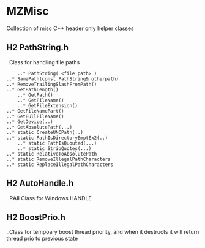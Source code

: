 # MZMisc
Collection of misc C++ header only helper classes

## H2 PathString.h 
..Class for handling file paths

        ..* PathString( <file path> )
	..* SamePath(const PathString& otherpath)
	..* RemoveTrailingSlashFromPath()
	..* GetPathLength()
        ..* GetPath()
        ..* GetFileName()
        ..* GetFileExtension()
	..* GetFileNamePart()
	..* GetFullFileName()
	..* GetDevice(..)
	..* GetAbsolutePath(...)
	..* static CreateUNCPath(..)
	..* static PathIsDirectoryEmptEx2(..)
        ..* static PathIsQuouted(...)
        ..* static StripQuotes(...)	
	..* static RelativeToAbsolutePath
	..* static RemoveIllegalPathCharacters
	..* static ReplaceIllegalPathCharacters

## H2 AutoHandle.h 
..RAII Class for Windows HANDLE

## H2 BoostPrio.h 
..Class for tempoary boost thread priority, and when it destructs it will return thread prio to previous state


